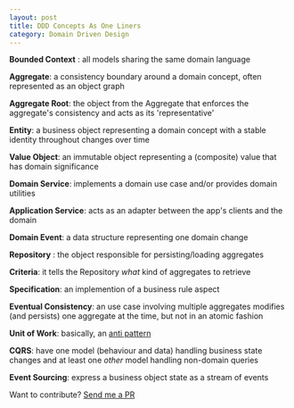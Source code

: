 ```yaml
---
layout: post
title: DDD Concepts As One Liners
category: Domain Driven Design
---
```


**Bounded Context** : all models sharing the same domain language

**Aggregate**: a consistency boundary around a domain concept, often represented as an object graph

**Aggregate Root**: the object from the Aggregate that enforces the aggregate's consistency and acts as its 'representative'

**Entity**: a business object representing a domain concept with a stable identity throughout changes over time

**Value Object**: an immutable object representing a (composite) value that has domain significance

**Domain Service**: implements a domain use case and/or provides domain utilities

**Application Service**: acts as an adapter between the app's clients and the domain 

**Domain Event**: a data structure representing one domain change

**Repository** : the object responsible for persisting/loading aggregates

**Criteria**: it tells the Repository _what_ kind of aggregates to retrieve

**Specification**: an implemention of a business rule aspect

**Eventual Consistency**: an use case involving multiple aggregates modifies (and persists) one aggregate at the time, but not in an atomic fashion

**Unit of Work**: basically, an [anti pattern](http://blog.sapiensworks.com/post/2014/06/04/Unit-Of-Work-is-the-new-Singleton.aspx) 

**CQRS**: have one model (behaviour and data) handling business state changes and at least one _other_ model handling non-domain queries

**Event Sourcing**: express a business object state as a stream of events  

 
 
Want to contribute? [Send me a PR](https://github.com/sapiens/blog/blob/gh-pages/_posts/2015-05-25-DDD-Concepts-As-One-Liners.md) 
      
